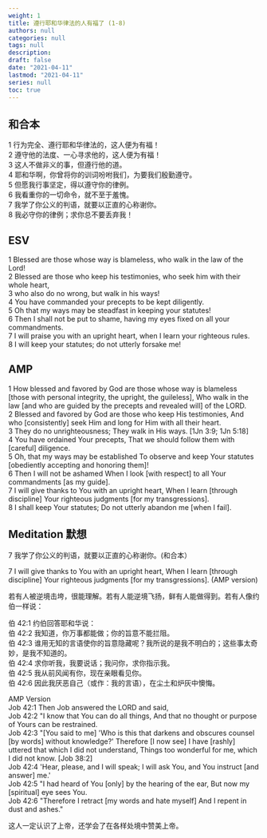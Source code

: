 ```yaml
---
weight: 1
title: 遵行耶和华律法的人有福了 (1-8)
authors: null
categories: null
tags: null
description:
draft: false
date: "2021-04-11"
lastmod: "2021-04-11"
series: null
toc: true
---
```




<!--more-->

## 和合本
1 行为完全、遵行耶和华律法的，这人便为有福！  
2 遵守他的法度、一心寻求他的，这人便为有福！  
3 这人不做非义的事，但遵行他的道。  
4 耶和华啊，你曾将你的训词吩咐我们，为要我们殷勤遵守。  
5 但愿我行事坚定，得以遵守你的律例。  
6 我看重你的一切命令，就不至于羞愧。  
7 我学了你公义的判语，就要以正直的心称谢你。  
8 我必守你的律例；求你总不要丢弃我！    

## ESV  
1 Blessed are those whose way is blameless, who walk in the law of the Lord!  
2 Blessed are those who keep his testimonies, who seek him with their whole heart,  
3 who also do no wrong, but walk in his ways!  
4 You have commanded your precepts to be kept diligently.  
5 Oh that my ways may be steadfast in keeping your statutes!  
6 Then I shall not be put to shame, having my eyes fixed on all your commandments.   
7 I will praise you with an upright heart, when I learn your righteous rules.  
8 I will keep your statutes; do not utterly forsake me!  

## AMP
1 How blessed and favored by God are those whose way is blameless [those with personal integrity, the upright, the guileless], Who walk in the law [and who are guided by the precepts and revealed will] of the LORD.  
2 Blessed and favored by God are those who keep His testimonies, And who [consistently] seek Him and long for Him with all their heart.  
3 They do no unrighteousness; They walk in His ways. [1Jn 3:9; 1Jn 5:18]  
4 You have ordained Your precepts, That we should follow them with [careful] diligence.  
5 Oh, that my ways may be established To observe and keep Your statutes [obediently accepting and honoring them]!  
6 Then I will not be ashamed When I look [with respect] to all Your commandments [as my guide].  
7 I will give thanks to You with an upright heart, When I learn [through discipline] Your righteous judgments [for my transgressions].  
8 I shall keep Your statutes; Do not utterly abandon me [when I fail].  

## Meditation 默想
7 我学了你公义的判语，就要以正直的心称谢你。(和合本） 

7 I will give thanks to You with an upright heart, When I learn [through discipline] Your righteous judgments [for my transgressions]. (AMP version)  

若有人被逆境击垮，很能理解。若有人能逆境飞扬，鲜有人能做得到。若有人像约伯一样说：  

伯 42:1 约伯回答耶和华说：   
伯 42:2 我知道，你万事都能做；你的旨意不能拦阻。  
伯 42:3 谁用无知的言语使你的旨意隐藏呢？我所说的是我不明白的；这些事太奇妙，是我不知道的。  
伯 42:4 求你听我，我要说话；我问你，求你指示我。  
伯 42:5 我从前风闻有你，现在亲眼看见你。  
伯 42:6 因此我厌恶自己（或作：我的言语），在尘土和炉灰中懊悔。  

AMP Version  
Job 42:1 Then Job answered the LORD and said,  
Job 42:2 "I know that You can do all things, And that no thought or purpose of Yours can be restrained.  
Job 42:3 "[You said to me] 'Who is this that darkens and obscures counsel [by words] without knowledge?' Therefore [I now see] I have [rashly] uttered that which I did not understand, Things too wonderful for me, which I did not know. [Job 38:2]  
Job 42:4 'Hear, please, and I will speak; I will ask You, and You instruct [and answer] me.'  
Job 42:5 "I had heard of You [only] by the hearing of the ear, But now my [spiritual] eye sees You.  
Job 42:6 "Therefore I retract [my words and hate myself] And I repent in dust and ashes."  

这人一定认识了上帝，还学会了在各样处境中赞美上帝。  


<script>
    var refTagger = {
        settings: {
            bibleVersion: "KJV" /*hlybblsmpshndtn*/
        }
    }; 

    (function(d, t) {
        var n=d.querySelector('[nonce]');
        refTagger.settings.nonce = n && (n.nonce||n.getAttribute('nonce'));
        var g = d.createElement(t), s = d.getElementsByTagName(t)[0];
        g.src = 'https://api.reftagger.com/v2/RefTagger.js';
        g.nonce = refTagger.settings.nonce;
        s.parentNode.insertBefore(g, s);
    }(document, 'script'));
</script>
